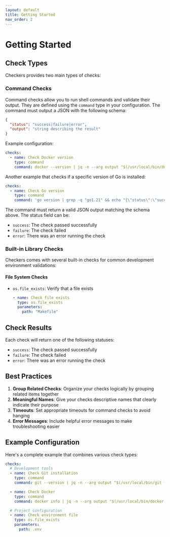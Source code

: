 ```yaml
---
layout: default
title: Getting Started
nav_order: 2
---
```


# Getting Started

## Check Types

Checkers provides two main types of checks:

### Command Checks

Command checks allow you to run shell commands and validate their output. They are defined using the `command` type in
your configuration. The command must output a JSON with the following schema:

```json
{
  "status": "success|failure|error",
  "output": "string describing the result"
}
```

Example configuration:

```yaml
checks:
  - name: Check Docker version
    type: command
    command: docker --version | jq -n --arg output "$(/usr/local/bin/docker --version)" '{"status":"success","output":$output}'
```

Another example that checks if a specific version of Go is installed:

```yaml
checks:
  - name: Check Go version
    type: command
    command: 'go version | grep -q "go1.21" && echo "{\"status\":\"success\",\"output\":\"Go 1.21 is installed\"}" || echo "{\"status\":\"failure\",\"output\":\"Wrong Go version\"}"'
```

The command must return a valid JSON output matching the schema above. The status field can be:

- `success`: The check passed successfully
- `failure`: The check failed
- `error`: There was an error running the check

### Built-in Library Checks

Checkers comes with several built-in checks for common development environment validations:

#### File System Checks

- `os.file_exists`: Verify that a file exists

  ```yaml
  - name: Check file exists
    type: os.file_exists
    parameters:
      path: "Makefile"
  ```

## Check Results

Each check will return one of the following statuses:

- `success`: The check passed successfully
- `failure`: The check failed
- `error`: There was an error running the check

## Best Practices

1. **Group Related Checks**: Organize your checks logically by grouping related items together
2. **Meaningful Names**: Give your checks descriptive names that clearly indicate their purpose
3. **Timeouts**: Set appropriate timeouts for command checks to avoid hanging
4. **Error Messages**: Include helpful error messages to make troubleshooting easier

## Example Configuration

Here's a complete example that combines various check types:

```yaml
checks:
  # Development tools
  - name: Check Git installation
    type: command
    command: git --version | jq -n --arg output "$(/usr/local/bin/git --version)" '{"status":"success","output":$output}'

  - name: Check Docker
    type: command
    command: docker info | jq -n --arg output "$(/usr/local/bin/docker info)" '{"status":"success","output":$output}'

  # Project configuration
  - name: Check environment file
    type: os.file_exists
    parameters:
      path: .env
```
